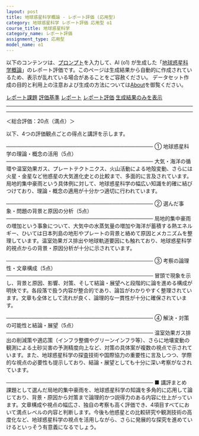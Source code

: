 ```yaml
---
layout: post
title: 地球惑星科学概論 - レポート評価 (応用型)
category: 地球惑星科学 レポート評価 応用型 o1
course_title: 地球惑星科学
category_name: レポート評価
assignment_type: 応用型
model_name: o1
---
```


以下のコンテンツは、[プロンプト](https://github.com/takedatoshiyuki/synthetic_assignments/tree/main/generated/地球惑星科学/o1/prompt_レポート評価-応用型.md)を入力して、AI (o1) が生成した「[地球惑星科学概論](/contents/地球惑星科学/)」のレポート評価です。このページは生成結果から自動的に作成されているため、表示が乱れている場合があることをご容赦ください。
データセット作成の目的と利用上の注意および生成の方法については[About](/About)を御覧ください。

[レポート課題](../レポート課題-応用型)
[評価基準](../評価基準-応用型)
[レポート](../レポート-応用型)
[レポート評価](../レポート評価-応用型)
[生成結果のみを表示](https://github.com/takedatoshiyuki/synthetic_assignments/tree/main/generated/地球惑星科学/o1/レポート評価-応用型.md)
  

***
***
  
＜総合評価：20点（満点）＞

以下、4つの評価観点ごとの得点と講評を示します。

────────────────────────────────────────
① 地球惑星科学の理論・概念の活用（5点）
────────────────────────────────────────
大気・海洋の循環や温室効果ガス、プレートテクトニクス、火山活動による地殻変動、さらには火星・金星など他惑星の大気進化史との比較まで、多面的に言及されています。局地的集中豪雨という具体例に対して、地球惑星科学の幅広い知識を的確に結びつけており、理論・概念の適用が十分かつ適切に行われています。

────────────────────────────────────────
② 選んだ事象・問題の背景と原因の分析（5点）
────────────────────────────────────────
局地的集中豪雨の増加という事象について、大気中の水蒸気量の増加や海洋が蓄積する熱エネルギー、ひいては日本列島の地形やプレートの背景と絡めて原因とメカニズムを整理しています。温室効果ガス排出や地球軌道要因にも触れており、地球惑星科学的視点からの背景・原因分析が十分に示されています。

────────────────────────────────────────
③ 考察の論理性・文章構成（5点）
────────────────────────────────────────
冒頭で現象を示し、背景と原因、影響、対策、そして結論・展望へと段階的に論を進める構成が明快です。各段落で扱う内容が整合的であり、論旨がわかりやすく整理されています。文章も全体として流れが良く、論理的な一貫性が十分に確保されています。

────────────────────────────────────────
④ 解決・対策の可能性と結論・展望（5点）
────────────────────────────────────────
温室効果ガス排出の削減策や適応策（インフラ整備やグリーンインフラ等）、さらに地壊変動の観測による土砂災害の予測精度向上など、対策の具体案が複数の視点で示されています。また、地球惑星科学の探査技術や国際協力の重要性に言及しつつ、学際的な視点の必要性も提示しており、結論・展望としても十分に深い考察がなされています。

────────────────────────────────────────
■ 講評まとめ
課題として選んだ局地的集中豪雨を、地球惑星科学の知識を多角的に応用して論じており、背景・原因から対策まで論理的かつ説得力のある内容に仕上がっています。文章構成や視点の幅広さ、独自の考察も高く評価でき、4項目すべてにおいて満点レベルの内容と判断します。今後も他惑星との比較研究や観測技術の高度化など、地球惑星科学の視点を活用しながら、さらに発展的な探究を進めていけるといっそう有意義になるでしょう。
